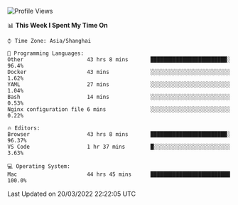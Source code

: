 <!--START_SECTION:waka-->
![Profile Views](http://img.shields.io/badge/Profile%20Views-2-blue)

📊 **This Week I Spent My Time On** 

```text
⌚︎ Time Zone: Asia/Shanghai

💬 Programming Languages: 
Other                    43 hrs 8 mins       ████████████████████████░   96.4% 
Docker                   43 mins             ░░░░░░░░░░░░░░░░░░░░░░░░░   1.62% 
YAML                     27 mins             ░░░░░░░░░░░░░░░░░░░░░░░░░   1.04% 
Bash                     14 mins             ░░░░░░░░░░░░░░░░░░░░░░░░░   0.53% 
Nginx configuration file 6 mins              ░░░░░░░░░░░░░░░░░░░░░░░░░   0.22%

🔥 Editors: 
Browser                  43 hrs 8 mins       ████████████████████████░   96.37% 
VS Code                  1 hr 37 mins        █░░░░░░░░░░░░░░░░░░░░░░░░   3.63%

💻 Operating System: 
Mac                      44 hrs 45 mins      █████████████████████████   100.0%

```


 Last Updated on 20/03/2022 22:22:05 UTC
<!--END_SECTION:waka-->